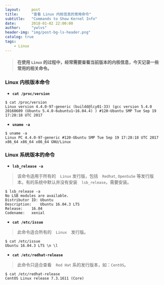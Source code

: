```yaml
---
layout:     post
title:      "查看 Linux 内核信息的常用命令"
subtitle:   "Commands to Show Kernel Info"
date:       2018-01-02 22:00:00
author:     "ywlvs"
header-img: "img/post-bg-ls-header.png"
catalog: true
tags:
    - Linux
---
```


> #### 在使用 `Linux` 的过程中，经常需要查看当前版本的内核信息，今天记录一些常用的相关命令。

### Linux 内核版本命令

+ **`cat /proc/version`**

```
$ cat /proc/version
Linux version 4.4.0-97-generic (buildd@lcy01-33) (gcc version 5.4.0 20160609 (Ubuntu 5.4.0-6ubuntu1~16.04.4) ) #120-Ubuntu SMP Tue Sep 19 17:28:18 UTC 2017
```

+ **`uname -a`**

```
$ uname -a
Linux PC 4.4.0-97-generic #120-Ubuntu SMP Tue Sep 19 17:28:18 UTC 2017 x86_64 x86_64 x86_64 GNU/Linux
```

### Linux 系统版本的命令


+ **`lsb_release -a`**


> 该命令适用于所有的　`Linux` 发行版，包括　`Redhat`, `OpenSuSe` 等发行版本。有的系统中默认并没有安装　`lsb_release`，需要安装。


```
$ lsb_release -a
No LSB modules are available.
Distributor ID: Ubuntu
Description:    Ubuntu 16.04.3 LTS
Release:    16.04
Codename:   xenial
```

+ **`cat /etc/issue`**

> 此命令适合所有的　`Linux`　发行版。

```
$ cat /etc/issue
Ubuntu 16.04.3 LTS \n \l
```


+ **`cat /etc/redhat-release`**

> 此命令只适合查看　`Red Hat` 系的发行版本，如：`CentOS`。

```
$ cat /etc/redhat-release
CentOS Linux release 7.3.1611 (Core)
```
